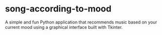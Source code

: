 # song-according-to-mood
A simple and fun Python application that recommends music based on your current mood using a graphical interface built with Tkinter.
